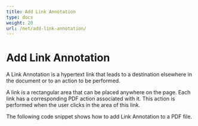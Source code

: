 ```yaml
---
title: Add Link Annotation
type: docs
weight: 20
url: /net/add-link-annotation/
---
```

# Add Link Annotation

A Link Annotation is a hypertext link that leads to a destination elsewhere in the document or to an action to be performed.

A link is a rectangular area that can be placed anywhere on the page. Each link has a corresponding PDF action associated with it. This action is performed when the user clicks in the area of this link.

The following code snippet shows how to add Link Annotation to a PDF file.